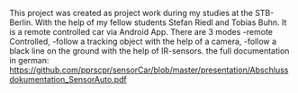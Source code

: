 This project was created as project work during my studies at the STB-Berlin. With the help of my fellow students Stefan Riedl and Tobias Buhn. It is a remote controlled car via Android App. There are 3 modes -remote Controlled, -follow a tracking object with the help of a camera, -follow a black line on the ground with the help of IR-sensors. 
the full documentation in german:
https://github.com/pprscpr/sensorCar/blob/master/presentation/Abschlussdokumentation_SensorAuto.pdf
